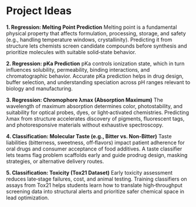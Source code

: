# Project Ideas

**1. Regression: Melting Point Prediction**
Melting point is a fundamental physical property that affects formulation, processing, storage, and safety (e.g., handling temperature windows, crystallinity). Predicting it from structure lets chemists screen candidate compounds before synthesis and prioritize molecules with suitable solid‑state behavior.

**2. Regression: pKa Prediction**
pKa controls ionization state, which in turn influences solubility, permeability, binding interactions, and chromatographic behavior. Accurate pKa prediction helps in drug design, buffer selection, and understanding speciation across pH ranges relevant to biology and manufacturing.

**3. Regression: Chromophore λmax (Absorption Maximum)**
The wavelength of maximum absorption determines color, photostability, and suitability for optical probes, dyes, or light‑activated chemistries. Predicting λmax from structure accelerates discovery of pigments, fluorescent tags, and photoresponsive materials without exhaustive spectroscopy.

**4. Classification: Molecular Taste (e.g., Bitter vs. Non‑Bitter)**
Taste liabilities (bitterness, sweetness, off‑flavors) impact patient adherence for oral drugs and consumer acceptance of food additives. A taste classifier lets teams flag problem scaffolds early and guide prodrug design, masking strategies, or alternative delivery routes.

**5. Classification: Toxicity (Tox21 Dataset)**
Early toxicity assessment reduces late‑stage failures, cost, and animal testing. Training classifiers on assays from Tox21 helps students learn how to translate high‑throughput screening data into structural alerts and prioritize safer chemical space in lead optimization.
